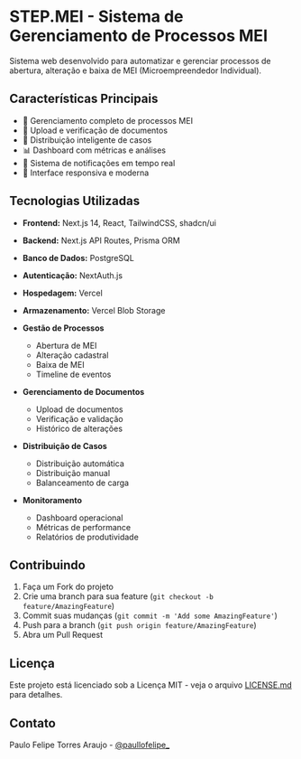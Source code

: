 # STEP.MEI - Sistema de Gerenciamento de Processos MEI

Sistema web desenvolvido para automatizar e gerenciar processos de abertura, alteração e baixa de MEI (Microempreendedor Individual).

## Características Principais

- 🚀 Gerenciamento completo de processos MEI
- 📄 Upload e verificação de documentos
- 👥 Distribuição inteligente de casos
- 📊 Dashboard com métricas e análises
- 🔔 Sistema de notificações em tempo real
- 📱 Interface responsiva e moderna

## Tecnologias Utilizadas

- **Frontend:** Next.js 14, React, TailwindCSS, shadcn/ui
- **Backend:** Next.js API Routes, Prisma ORM
- **Banco de Dados:** PostgreSQL
- **Autenticação:** NextAuth.js
- **Hospedagem:** Vercel
- **Armazenamento:** Vercel Blob Storage


- **Gestão de Processos**
  - Abertura de MEI
  - Alteração cadastral
  - Baixa de MEI
  - Timeline de eventos

- **Gerenciamento de Documentos**
  - Upload de documentos
  - Verificação e validação
  - Histórico de alterações

- **Distribuição de Casos**
  - Distribuição automática
  - Distribuição manual
  - Balanceamento de carga

- **Monitoramento**
  - Dashboard operacional
  - Métricas de performance
  - Relatórios de produtividade

## Contribuindo

1. Faça um Fork do projeto
2. Crie uma branch para sua feature (`git checkout -b feature/AmazingFeature`)
3. Commit suas mudanças (`git commit -m 'Add some AmazingFeature'`)
4. Push para a branch (`git push origin feature/AmazingFeature`)
5. Abra um Pull Request

## Licença

Este projeto está licenciado sob a Licença MIT - veja o arquivo [LICENSE.md](LICENSE.md) para detalhes.

## Contato

Paulo Felipe Torres Araujo - [@paullofelipe_](https://www.instagram.com/paullofelipe_/)

 

